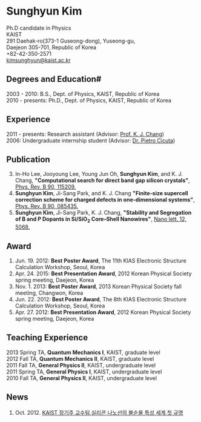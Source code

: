 # Sunghyun Kim

Ph.D candidate in Physics   
KAIST   
291 Daehak-ro(373-1 Guseong-dong), Yuseong-gu,   
Daejeon 305-701, Republic of Korea   
+82-42-350-2571   
kimsunghyun@kaist.ac.kr   

## Degrees and Education#

2003 - 2010: B.S., Dept. of Physics, KAIST, Republic of Korea  
2010 - presents: Ph.D., Dept. of Physics, KAIST, Republic of Korea

## Experience

2011 - presents: Research assistant (Advisor: [Prof. K. J. Chang](http://taehae.kaist.ac.kr))    
2006: Undergraduate internship student (Advisor: [Dr. Pietro Cicuta](http://people.bss.phy.cam.ac.uk/~pc245/))

## Publication

3.  In-Ho Lee, Jooyoung Lee, Young Jun Oh, **Sunghyun Kim**, and K. J. Chang, **"Computational search for direct band gap silicon crystals"**, [Phys. Rev. B 90, 115209.](http://journals.aps.org/prb/abstract/10.1103/PhysRevB.90.115209)   
2.  **Sunghyun Kim**, Ji-Sang Park, and K. J. Chang **"Finite-size supercell correction scheme for charged defects in one-dimensional systems"**, [Phys. Rev. B 90, 085435.](http://journals.aps.org/prb/abstract/10.1103/PhysRevB.90.085435)   
1.  **Sunghyun Kim**, Ji-Sang Park, K. J. Chang, **"Stability and Segregation of B and P Dopants in Si/SiO<sub>2</sub> Core–Shell Nanowires"**, [Nano lett. 12, 5068.](http://pubs.acs.org/doi/abs/10.1021/nl3013924)    

## Award

1. Jun. 19. 2012: **Best Poster Award**, The 11th KIAS Electronic Structure Calculation Workshop, Seoul, Korea 
1. Apr. 24. 2015: **Best Presentation Award**, 2012 Korean Physical Society spring meeting, Daejeon, Korea  
1. Nov. 1. 2013: **Best Poster Award**, 2013 Korean Physical Society fall meeting, Changwon, Korea 
1. Jun. 22. 2012: **Best Poster Award**, The 8th KIAS Electronic Structure Calculation Workshop, Seoul, Korea 
1. Apr. 27. 2012: **Best Presentation Award**, 2012 Korean Physical Society spring meeting, Daejeon, Korea 

## Teaching Experience

 2013 Spring TA, **Quantum Mechanics I**, KAIST, graduate level  
 2012 Fall TA, **Quantum Mechanics II**, KAIST, graduate level  
 2011 Fall TA, **General Physics II**, KAIST, undergraduate level  
 2011 Spring TA, **General Physics I**, KAIST, undergraduate level  
 2010 Fall TA, **General Physics II**, KAIST, undergraduate level  

## News
1. Oct. 2012. [KAIST 장기주 교수팀,실리콘 나노선의 불순물 특성 세계 첫 규명](http://news1.kr/articles/?861311)

